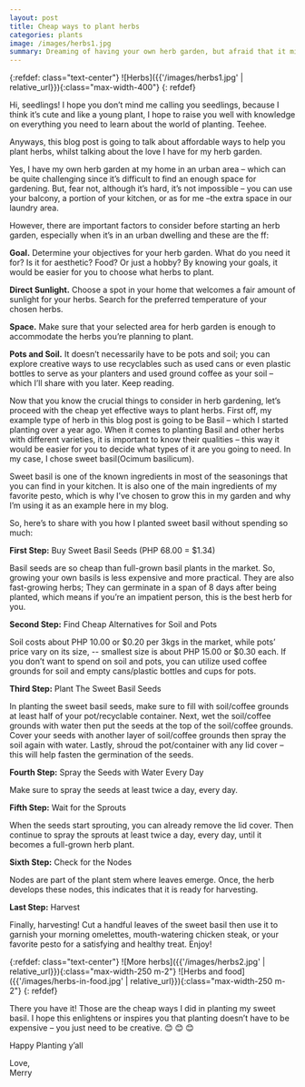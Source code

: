 ```yaml
---
layout: post
title: Cheap ways to plant herbs
categories: plants
image: /images/herbs1.jpg
summary: Dreaming of having your own herb garden, but afraid that it might cost you a lot of money? Don’t worry! Here are some affordable ways to plant those herbs.
---
```


{:refdef: class="text-center"}
![Herbs]({{'/images/herbs1.jpg' | relative_url}}){:class="max-width-400"}
{: refdef}

Hi, seedlings! I hope you don’t mind me calling you seedlings, because I think it’s cute and like a young plant, I hope to raise you well with knowledge on everything you need to learn about the world of planting. Teehee.

Anyways, this blog post is going to talk about affordable ways to help you plant herbs, whilst talking about the love I have for my herb garden.

Yes, I have my own herb garden at my home in an urban area – which can be quite challenging since it’s difficult to find an enough space for gardening. But, fear not, although it’s hard, it’s not impossible – you can use your balcony, a portion of your kitchen, or as for me –the extra space in our laundry area.

However, there are important factors to consider before starting an herb garden, especially when it’s in an urban dwelling and these are the ff:

**Goal.** Determine your objectives for your herb garden. What do you need it for? Is it for aesthetic? Food? Or just a hobby? By knowing your goals, it would be easier for you to choose what herbs to plant.

**Direct Sunlight.** Choose a spot in your home that welcomes a fair amount of sunlight for your herbs. Search for the preferred temperature of your chosen herbs.

**Space.** Make sure that your selected area for herb garden is enough to accommodate the herbs you’re planning to plant.

**Pots and Soil.** It doesn’t necessarily have to be pots and soil; you can explore creative ways to use recyclables such as used cans or even plastic bottles to serve as your planters and used ground coffee as your soil – which I’ll share with you later. Keep reading.

Now that you know the crucial things to consider in herb gardening, let’s proceed with the cheap yet effective ways to plant herbs. First off, my example type of herb in this blog post is going to be Basil – which I started planting over a year ago. When it comes to planting Basil and other herbs with different varieties, it is important to know their qualities – this way it would be easier for you to decide what types of it are you going to need. In my case, I chose sweet basil(Ocimum basilicum).

Sweet basil is one of the known ingredients in most of the seasonings that you can find in your kitchen. It is also one of the main ingredients of my favorite pesto, which is why I’ve chosen to grow this in my garden and why I’m using it as an example here in my blog.

So, here’s to share with you how I planted sweet basil without spending so much:

**First Step:** Buy Sweet Basil Seeds (PHP 68.00 = \$1.34)

Basil seeds are so cheap than full-grown basil plants in the market. So, growing your own basils is less expensive and more practical. They are also fast-growing herbs; They can germinate in a span of 8 days after being planted, which means if you’re an impatient person, this is the best herb for you.

**Second Step:** Find Cheap Alternatives for Soil and Pots

Soil costs about PHP 10.00 or $0.20 per 3kgs in the market, while pots’ price vary on its size, -- smallest size is about PHP 15.00 or $0.30 each. If you don’t want to spend on soil and pots, you can utilize used coffee grounds for soil and empty cans/plastic bottles and cups for pots.

**Third Step:** Plant The Sweet Basil Seeds

In planting the sweet basil seeds, make sure to fill with soil/coffee grounds at least half of your pot/recyclable container. Next, wet the soil/coffee grounds with water then put the seeds at the top of the soil/coffee grounds. Cover your seeds with another layer of soil/coffee grounds then spray the soil again with water. Lastly, shroud the pot/container with any lid cover – this will help fasten the germination of the seeds.

**Fourth Step:** Spray the Seeds with Water Every Day

Make sure to spray the seeds at least twice a day, every day.

**Fifth Step:** Wait for the Sprouts

When the seeds start sprouting, you can already remove the lid cover. Then continue to spray the sprouts at least twice a day, every day, until it becomes a full-grown herb plant.

**Sixth Step:** Check for the Nodes

Nodes are part of the plant stem where leaves emerge. Once, the herb develops these nodes, this indicates that it is ready for harvesting.

**Last Step:** Harvest

Finally, harvesting! Cut a handful leaves of the sweet basil then use it to garnish your morning omelettes, mouth-watering chicken steak, or your favorite pesto for a satisfying and healthy treat. Enjoy!

{:refdef: class="text-center"}
![More herbs]({{'/images/herbs2.jpg' | relative_url}}){:class="max-width-250 m-2"}
![Herbs and food]({{'/images/herbs-in-food.jpg' | relative_url}}){:class="max-width-250 m-2"}
{: refdef}

There you have it! Those are the cheap ways I did in planting my sweet basil. I hope this enlightens or inspires you that planting doesn’t have to be expensive – you just need to be creative. 😊 😊 😊

Happy Planting y’all

<div>Love,</div>
<div class="signature">Merry</div>
